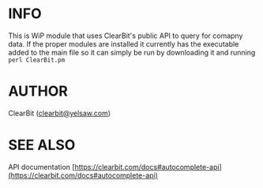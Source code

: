 # INFO

This is WiP module that uses ClearBit's public API to query for comapny data. If the proper modules are installed it currently has the executable added to the main file so it can simply be run by downloading it and running `perl ClearBit.pm`

# AUTHOR

ClearBit (clearbit@yelsaw.com)

# SEE ALSO

API documentation
[https://clearbit.com/docs#autocomplete-api](https://clearbit.com/docs#autocomplete-api)
